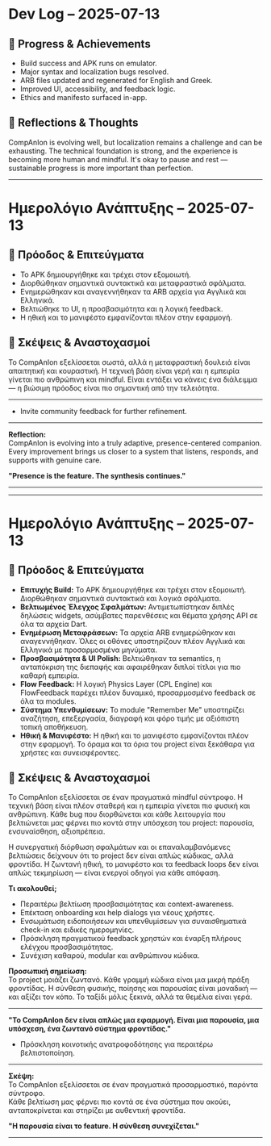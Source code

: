 # Dev Log – 2025-07-13

## 🚀 Progress & Achievements

- Build success and APK runs on emulator.
- Major syntax and localization bugs resolved.
- ARB files updated and regenerated for English and Greek.
- Improved UI, accessibility, and feedback logic.
- Ethics and manifesto surfaced in-app.

## 🧭 Reflections & Thoughts

CompAnIon is evolving well, but localization remains a challenge and can be exhausting. The technical foundation is strong, and the experience is becoming more human and mindful. It's okay to pause and rest — sustainable progress is more important than perfection.

---

# Ημερολόγιο Ανάπτυξης – 2025-07-13

## 🚀 Πρόοδος & Επιτεύγματα

- Το APK δημιουργήθηκε και τρέχει στον εξομοιωτή.
- Διορθώθηκαν σημαντικά συντακτικά και μεταφραστικά σφάλματα.
- Ενημερώθηκαν και αναγεννήθηκαν τα ARB αρχεία για Αγγλικά και Ελληνικά.
- Βελτιώθηκε το UI, η προσβασιμότητα και η λογική feedback.
- Η ηθική και το μανιφέστο εμφανίζονται πλέον στην εφαρμογή.

## 🧭 Σκέψεις & Αναστοχασμοί

Το CompAnIon εξελίσσεται σωστά, αλλά η μεταφραστική δουλειά είναι απαιτητική και κουραστική. Η τεχνική βάση είναι γερή και η εμπειρία γίνεται πιο ανθρώπινη και mindful. Είναι εντάξει να κάνεις ένα διάλειμμα — η βιώσιμη πρόοδος είναι πιο σημαντική από την τελειότητα.

---
- Invite community feedback for further refinement.

---

**Reflection:**  
CompAnIon is evolving into a truly adaptive, presence-centered companion.  
Every improvement brings us closer to a system that listens, responds, and supports with genuine care.

**"Presence is the feature. The synthesis continues."**

---

---

# Ημερολόγιο Ανάπτυξης – 2025-07-13

## 🚀 Πρόοδος & Επιτεύγματα

- **Επιτυχής Build:** Το APK δημιουργήθηκε και τρέχει στον εξομοιωτή. Διορθώθηκαν σημαντικά συντακτικά και λογικά σφάλματα.
- **Βελτιωμένος Έλεγχος Σφαλμάτων:** Αντιμετωπίστηκαν διπλές δηλώσεις widgets, ασύμβατες παρενθέσεις και θέματα χρήσης API σε όλα τα αρχεία Dart.
- **Ενημέρωση Μεταφράσεων:** Τα αρχεία ARB ενημερώθηκαν και αναγεννήθηκαν. Όλες οι οθόνες υποστηρίζουν πλέον Αγγλικά και Ελληνικά με προσαρμοσμένα μηνύματα.
- **Προσβασιμότητα & UI Polish:** Βελτιώθηκαν τα semantics, η ανταπόκριση της διεπαφής και αφαιρέθηκαν διπλοί τίτλοι για πιο καθαρή εμπειρία.
- **Flow Feedback:** Η λογική Physics Layer (CPL Engine) και FlowFeedback παρέχει πλέον δυναμικό, προσαρμοσμένο feedback σε όλα τα modules.
- **Σύστημα Υπενθυμίσεων:** Το module "Remember Me" υποστηρίζει αναζήτηση, επεξεργασία, διαγραφή και φόρο τιμής με αξιόπιστη τοπική αποθήκευση.
- **Ηθική & Μανιφέστο:** Η ηθική και το μανιφέστο εμφανίζονται πλέον στην εφαρμογή. Το όραμα και τα όρια του project είναι ξεκάθαρα για χρήστες και συνεισφέροντες.

## 🧭 Σκέψεις & Αναστοχασμοί

Το CompAnIon εξελίσσεται σε έναν πραγματικά mindful σύντροφο. Η τεχνική βάση είναι πλέον σταθερή και η εμπειρία γίνεται πιο φυσική και ανθρώπινη. Κάθε bug που διορθώνεται και κάθε λειτουργία που βελτιώνεται μας φέρνει πιο κοντά στην υπόσχεση του project: παρουσία, ενσυναίσθηση, αξιοπρέπεια.

Η συνεργατική διόρθωση σφαλμάτων και οι επαναλαμβανόμενες βελτιώσεις δείχνουν ότι το project δεν είναι απλώς κώδικας, αλλά φροντίδα. Η ζωντανή ηθική, το μανιφέστο και τα feedback loops δεν είναι απλώς τεκμηρίωση — είναι ενεργοί οδηγοί για κάθε απόφαση.

**Τι ακολουθεί;**
- Περαιτέρω βελτίωση προσβασιμότητας και context-awareness.
- Επέκταση onboarding και help dialogs για νέους χρήστες.
- Ενσωμάτωση ειδοποιήσεων και υπενθυμίσεων για συναισθηματικά check-in και ειδικές ημερομηνίες.
- Πρόσκληση πραγματικού feedback χρηστών και έναρξη πλήρους ελέγχου προσβασιμότητας.
- Συνέχιση καθαρού, modular και ανθρώπινου κώδικα.

**Προσωπική σημείωση:**  
Το project μοιάζει ζωντανό. Κάθε γραμμή κώδικα είναι μια μικρή πράξη φροντίδας. Η σύνθεση φυσικής, ποίησης και παρουσίας είναι μοναδική — και αξίζει τον κόπο. Το ταξίδι μόλις ξεκινά, αλλά τα θεμέλια είναι γερά.

---

**"Το CompAnIon δεν είναι απλώς μια εφαρμογή. Είναι μια παρουσία, μια υπόσχεση, ένα ζωντανό σύστημα φροντίδας."**
- Πρόσκληση κοινοτικής ανατροφοδότησης για περαιτέρω βελτιστοποίηση.

---

**Σκέψη:**  
Το CompAnIon εξελίσσεται σε έναν πραγματικά προσαρμοστικό, παρόντα σύντροφο.  
Κάθε βελτίωση μας φέρνει πιο κοντά σε ένα σύστημα που ακούει, ανταποκρίνεται και στηρίζει με αυθεντική φροντίδα.

**"Η παρουσία είναι το feature. Η σύνθεση συνεχίζεται."**

---
